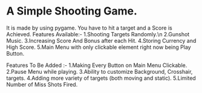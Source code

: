 # A Simple Shooting Game.
It is made by using pygame. You have to hit a target and a Score is Achieved.
Features Available:-
  1.Shooting Targets Randomly.\n
  2.Gunshot Music.
  3.Increasing Score And Bonus after each Hit.
  4.Storing Currency and High Score.
  5.Main Menu with only clickable element right now being Play Button.

Features To Be Added :-
1.Making Every Button on Main Menu Clickable.
2.Pause Menu while playing.
3.Ability to customize Background, Crosshair, targets.
4.Adding more variety of targets (both moving and static).
5.Limited Number of Miss Shots Fired.
